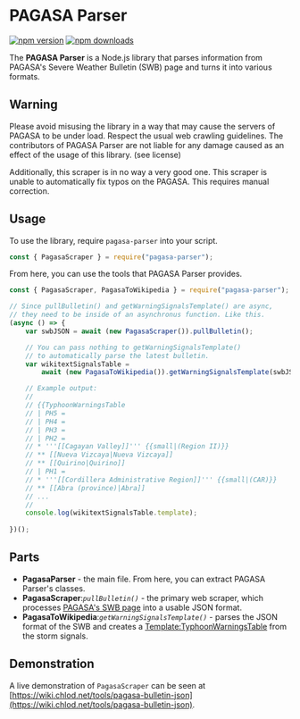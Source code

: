 # PAGASA Parser
[![npm version](https://img.shields.io/npm/v/pagasa-parser.svg?style=flat-square)](https://www.npmjs.org/package/pagasa-parser)
[![npm downloads](https://img.shields.io/npm/dm/pagasa-parser.svg?style=flat-square)](http://npm-stat.com/charts.html?package=pagasa-parser)

The **PAGASA Parser** is a Node.js library that parses information from PAGASA's Severe Weather Bulletin (SWB) page and turns it into various formats.

## Warning
Please avoid misusing the library in a way that may cause the servers of PAGASA to be under load. Respect the usual web crawling guidelines. The contributors of PAGASA Parser are not liable for any damage caused as an effect of the usage of this library. (see license)

Additionally, this scraper is in no way a very good one. This scraper is unable to automatically fix typos on the PAGASA. This requires manual correction.

## Usage

To use the library, require `pagasa-parser` into your script.
```js
const { PagasaScraper } = require("pagasa-parser");
```

From here, you can use the tools that PAGASA Parser provides.

```js
const { PagasaScraper, PagasaToWikipedia } = require("pagasa-parser");

// Since pullBulletin() and getWarningSignalsTemplate() are async,
// they need to be inside of an asynchronus function. Like this.
(async () => {
    var swbJSON = await (new PagasaScraper()).pullBulletin();

    // You can pass nothing to getWarningSignalsTemplate()
    // to automatically parse the latest bulletin.
    var wikitextSignalsTable =
        await (new PagasaToWikipedia()).getWarningSignalsTemplate(swbJSON);

    // Example output:
    //
    // {{TyphoonWarningsTable
    // | PH5 =
    // | PH4 =
    // | PH3 =
    // | PH2 =
    // * '''[[Cagayan Valley]]''' {{small|(Region II)}}
    // ** [[Nueva Vizcaya|Nueva Vizcaya]]
    // ** [[Quirino|Quirino]]
    // | PH1 = 
    // * '''[[Cordillera Administrative Region]]''' {{small|(CAR)}}
    // ** [[Abra (province)|Abra]]
    // ...
    //
    console.log(wikitextSignalsTable.template);
    
})();
```

## Parts
* **PagasaParser** - the main file. From here, you can extract PAGASA Parser's classes.
* **PagasaScraper**:*`pullBulletin()`* - the primary web scraper, which processes [PAGASA's SWB page](http://bagong.pagasa.dost.gov.ph/tropical-cyclone/severe-weather-bulletin/2) into a usable JSON format.
* **PagasaToWikipedia**:*`getWarningSignalsTemplate()`* - parses the JSON format of the SWB and creates a [Template:TyphoonWarningsTable](https://en.wikipedia.org/wiki/Template:TyphoonWarningsTable) from the storm signals.

## Demonstration
A live demonstration of `PagasaScraper` can be seen at [https://wiki.chlod.net/tools/pagasa-bulletin-json](https://wiki.chlod.net/tools/pagasa-bulletin-json).